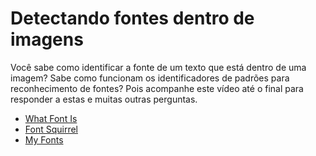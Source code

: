 # Detectando fontes dentro de imagens

Você sabe como identificar a fonte de um texto que está dentro de uma imagem? Sabe como funcionam os identificadores de padrões para reconhecimento de fontes? Pois acompanhe este vídeo até o final para responder a estas e muitas outras perguntas.

- [What Font Is](https://www.whatfontis.com/)
- [Font Squirrel](https://www.fontsquirrel.com/)
- [My Fonts](https://www.myfonts.com/)